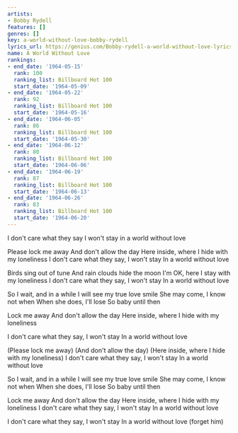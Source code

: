 ```yaml
---
artists:
- Bobby Rydell
features: []
genres: []
key: a-world-without-love-bobby-rydell
lyrics_url: https://genius.com/Bobby-rydell-a-world-without-love-lyrics
name: A World Without Love
rankings:
- end_date: '1964-05-15'
  rank: 100
  ranking_list: Billboard Hot 100
  start_date: '1964-05-09'
- end_date: '1964-05-22'
  rank: 92
  ranking_list: Billboard Hot 100
  start_date: '1964-05-16'
- end_date: '1964-06-05'
  rank: 86
  ranking_list: Billboard Hot 100
  start_date: '1964-05-30'
- end_date: '1964-06-12'
  rank: 80
  ranking_list: Billboard Hot 100
  start_date: '1964-06-06'
- end_date: '1964-06-19'
  rank: 87
  ranking_list: Billboard Hot 100
  start_date: '1964-06-13'
- end_date: '1964-06-26'
  rank: 83
  ranking_list: Billboard Hot 100
  start_date: '1964-06-20'
---
```

I don't care what they say
I won't stay in a world without love

Please lock me away
And don't allow the day
Here inside, where I hide with my loneliness
I don't care what they say, I won't stay
In a world without love

Birds sing out of tune
And rain clouds hide the moon
I'm OK, here I stay with my loneliness
I don't care what they say, I won't stay
In a world without love

So I wait, and in a while
I will see my true love smile
She may come, I know not when
When she does, I'll lose
So baby until then

Lock me away
And don't allow the day
Here inside, where I hide with my loneliness

I don't care what they say, I won't stay
In a world without love

(Please lock me away)
(And don't allow the day)
(Here inside, where I hide with my loneliness)
I don't care what they say, I won't stay
In a world without love

So I wait, and in a while
I will see my true love smile
She may come, I know not when
When she does, I'll lose
So baby until then

Lock me away
And don't allow the day
Here inside, where I hide with my loneliness
I don't care what they say, I won't stay
In a world without love

I don't care what they say, I won't stay
In a world without love (forget him)
